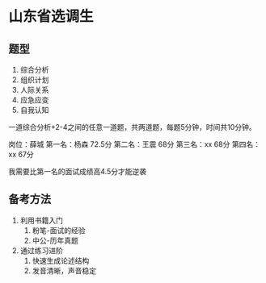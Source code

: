 # 山东省选调生

## 题型

1. 综合分析
2. 组织计划
3. 人际关系
4. 应急应变
5. 自我认知

一道综合分析+2-4之间的任意一道题，共两道题，每题5分钟，时间共10分钟。

岗位：薛城
第一名：杨森 72.5分
第二名：王震 68分
第三名：xx 68分
第四名：xx 67分

我需要比第一名的面试成绩高4.5分才能逆袭

## 备考方法

1. 利用书籍入门
   1. 粉笔-面试的经验
   2. 中公-历年真题
2. 通过练习进阶
   1. 快速生成论述结构
   2. 发音清晰，声音稳定
